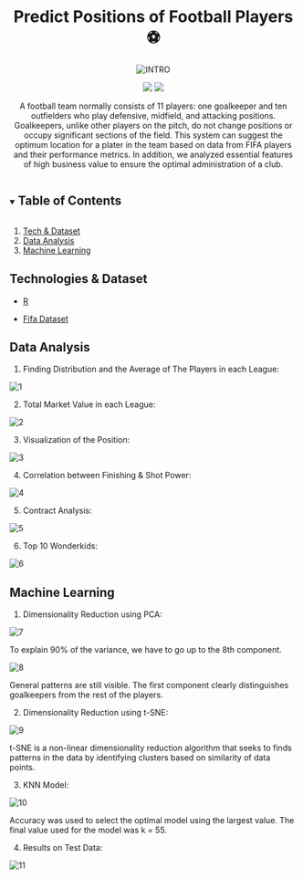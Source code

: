 <div align="center">
 
<h1 align="center">Predict Positions of Football Players ⚽</h1>
  
![INTRO](./images/introFifa.png)
  
[![](https://img.shields.io/badge/Made_with-R-blue?style=for-the-badge&logo=R)](https://www.r-project.org/)
[![](https://img.shields.io/badge/IDE-Visual_Studio_Code-purple?style=for-the-badge&logo=visual-studio-code)](https://code.visualstudio.com/  "Visual Studio Code")
</div>


<p align="center">
A football team normally consists of 11 players: one goalkeeper and ten outfielders who play defensive, midfield, and attacking positions. Goalkeepers, unlike other players on the pitch, do not change positions or occupy significant sections of the field. This system can suggest the optimum location for a plater in the team based on data from FIFA players and their performance metrics. In addition, we analyzed essential features of high business value to ensure the optimal administration of a club.
</p>



<!-- TABLE OF CONTENTS -->
<details open="open">
  <summary><h2 style="display: inline-block">Table of Contents</h2></summary>
  <ol>
    <li><a href="#technologies-&-dataset">Tech & Dataset</a></li>
    <li><a href="#data-analysis">Data Analysis</a></li>
   <li><a href="#machine-learning">Machine Learning</a></li>
 
  </ol>
</details>

## Technologies & Dataset

* [R](https://www.r-project.org/)

* [Fifa Dataset](https://www.kaggle.com/thec03u5/fifa-18-demo-player-dataset)


<!-- Data Analysis -->

## Data Analysis

1. Finding Distribution and the Average of The Players in each League:

![1](./images/1.png)

2. Total Market Value in each League:

![2](./images/2.png)

3. Visualization of the Position:

![3](./images/3.png)

4.  Correlation between Finishing & Shot Power:

![4](./images/4.png)

5.  Contract Analysis:

![5](./images/5.png)

6.  Top 10 Wonderkids:


![6](./images/6.png)


## Machine Learning

1. Dimensionality Reduction using PCA:

![7](./images/7.png)

To explain 90% of the variance, we have to go up to the 8th component.

![8](./images/8.png)

General patterns are still visible. The first component clearly distinguishes goalkeepers from the rest of the players.

2. Dimensionality Reduction using t-SNE:

![9](./images/9.png)

t-SNE is a non-linear dimensionality reduction algorithm that seeks to finds patterns in the data by identifying clusters based on similarity of data points.

3. KNN Model:

![10](./images/10.png)

Accuracy was used to select the optimal model using the largest value.
The final value used for the model was k = 55.

4. Results on Test Data:

![11](./images/11.png)



